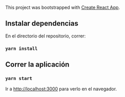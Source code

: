 This project was bootstrapped with [Create React App](https://github.com/facebook/create-react-app).

## Instalar dependencias

En el directorio del repositorio, correr:

### `yarn install`

## Correr la aplicación

### `yarn start`

Ir a [http://localhost:3000](http://localhost:3000) para verlo en el navegador.
